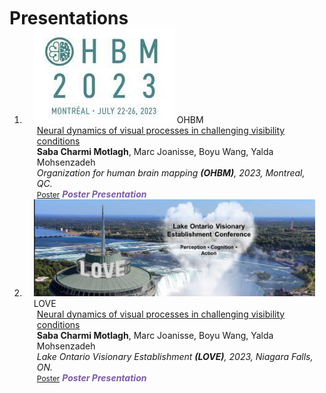 <h1 id="Presentations" style="margin: 2px 0px -15px;">Presentations</h1>

<div class="publications">
<ol class="bibliography">



<li>
<div class="pub-row">

  <div class="col-sm-3 abbr" style="position: relative;padding-right: 15px;padding-left: 15px;">
    <img src="assets/img/ohbm.jpg" class="teaser img-fluid z-depth-1">
    <abbr class="badge">OHBM</abbr>
  </div>

  <div class="col-sm-9" style="position: relative;padding-right: 15px;padding-left: 20px;">
    <div class="title"><a href="assets/files/OHBM Poster.pdf" target="_blank">Neural dynamics of visual processes in challenging visibility conditions</a></div>
    <div class="author"><strong>Saba Charmi Motlagh</strong>, Marc Joanisse, Boyu Wang, Yalda Mohsenzadeh</div>
    <div class="periodical"><em>Organization for human brain mapping <strong>(OHBM)</strong>, 2023, Montreal, QC.</em></div>
    <div class="links">
      <a href="assets/files/OHBM Poster.pdf" class="btn btn-sm z-depth-0" role="button" target="_blank" style="font-size:12px;">Poster</a> 
      <strong><i style="color:#7b5aa6"> Poster Presentation</i></strong>
    </div>
  </div>
</div>
</li>
  


<li>
<div class="pub-row">

  <div class="col-sm-3 abbr" style="position: relative;padding-right: 15px;padding-left: 15px;">
    <img src="assets/img/Love.png" class="teaser img-fluid z-depth-1">
    <abbr class="badge">LOVE</abbr>
  </div>

  <div class="col-sm-9" style="position: relative;padding-right: 15px;padding-left: 20px;">
    <div class="title"><a href="assets/files/love-poster.pdf" target="_blank">Neural dynamics of visual processes in challenging visibility conditions</a></div>
    <div class="author"><strong>Saba Charmi Motlagh</strong>, Marc Joanisse, Boyu Wang, Yalda Mohsenzadeh</div>
    <div class="periodical"><em>Lake Ontario Visionary Establishment <strong>(LOVE)</strong>, 2023, Niagara Falls, ON.</em></div>
    <div class="links">
      <a href="assets/files/love-poster.pdf" class="btn btn-sm z-depth-0" role="button" target="_blank" style="font-size:12px;">Poster</a>
      <strong><i style="color:#7b5aa6">Poster Presentation</i></strong>
    </div>
  </div>
</div>
</li>
  

</ol>
</div>
